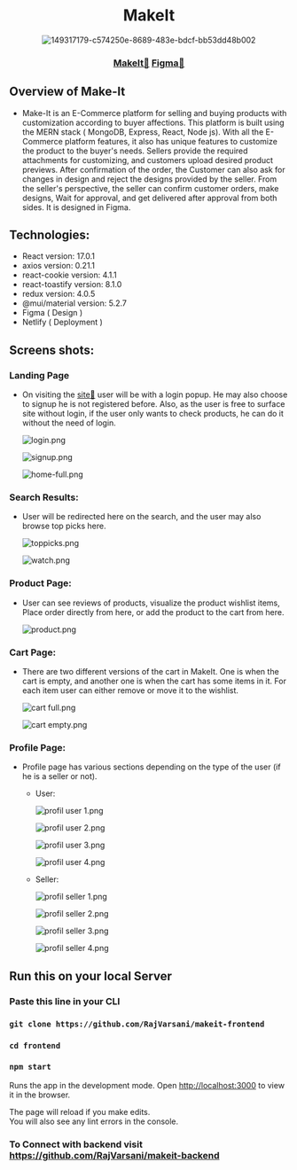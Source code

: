 <div align="center">
  <h1>MakeIt </h1>

![149317179-c574250e-8689-483e-bdcf-bb53dd48b002](https://user-images.githubusercontent.com/74860406/155853511-ecc7226c-8a0b-4adf-9ee2-7cc41088e7c9.png)

 <h3><a href="https://makeit-frontend.vercel.app/">MakeIt🔗</a> <a href="https://www.figma.com/file/mBHnID7LqXgSqL9MJ07K8F/Makeit-Website">Figma🔗</a></h3>

</div>

## Overview of Make-It

- Make-It is an E-Commerce platform for selling and buying products with customization according to buyer affections. This platform is built using the MERN stack ( MongoDB, Express, React, Node js). With all the E-Commerce platform features, it also has unique features to customize the product to the buyer's needs. Sellers provide the required attachments for customizing, and customers upload desired product previews. After confirmation of the order, the Customer can also ask for changes in design and reject the designs provided by the seller. From the seller's perspective, the seller can confirm customer orders, make designs, Wait for approval, and get delivered after approval from both sides. It is designed in Figma.

## Technologies:

- React version: 17.0.1
- axios version: 0.21.1
- react-cookie version: 4.1.1
- react-toastify version: 8.1.0
- redux version: 4.0.5
- @mui/material version: 5.2.7
- Figma ( Design )
- Netlify ( Deployment )

## Screens shots:

### Landing Page

- On visiting the [site🔗](https://makeit-netlify.netlify.app/) user will be with a login popup. He may also choose to signup he is not registered before. Also, as the user is free to surface site without login, if the user only wants to check products, he can do it without the need of login.

  ![login.png](https://cdn.hashnode.com/res/hashnode/image/upload/v1646048730344/iVOGPrPJV.png)

  ![signup.png](https://cdn.hashnode.com/res/hashnode/image/upload/v1646048822523/STnbP6wkW.png)

  ![home-full.png](https://cdn.hashnode.com/res/hashnode/image/upload/v1646048869451/buTXEd4H6.png)

### Search Results:

- User will be redirected here on the search, and the user may also browse top picks here.

  ![toppicks.png](https://cdn.hashnode.com/res/hashnode/image/upload/v1646048977231/YW5FCJMsy.png)

  ![watch.png](https://cdn.hashnode.com/res/hashnode/image/upload/v1646049060410/lFWyjPzXb.png)

### Product Page:

- User can see reviews of products, visualize the product wishlist items, Place order directly from here, or add the product to the cart from here.

  ![product.png](https://cdn.hashnode.com/res/hashnode/image/upload/v1646049146513/0F-RqYvb9.png)

### Cart Page:

- There are two different versions of the cart in MakeIt. One is when the cart is empty, and another one is when the cart has some items in it. For each item user can either remove or move it to the wishlist.

  ![cart full.png](https://cdn.hashnode.com/res/hashnode/image/upload/v1646049272840/5A9-P3pyP.png)

  ![cart empty.png](https://cdn.hashnode.com/res/hashnode/image/upload/v1646049323292/3xEO2iKva.png)

### Profile Page:

- Profile page has various sections depending on the type of the user (if he is a seller or not).

  - User:

    ![profil user 1.png](https://cdn.hashnode.com/res/hashnode/image/upload/v1646049378396/JfPX4jMhE.png)

    ![profil user 2.png](https://cdn.hashnode.com/res/hashnode/image/upload/v1646049444041/95nGZsmEs.png)

    ![profil user 3.png](https://cdn.hashnode.com/res/hashnode/image/upload/v1646050646489/Co1aIosN1.png)

    ![profil user 4.png](https://cdn.hashnode.com/res/hashnode/image/upload/v1646050653900/fgnqy12Dj.png)

  - Seller:

    ![profil seller 1.png](https://cdn.hashnode.com/res/hashnode/image/upload/v1646050844931/UtVuZJDeg.png)

    ![profil seller 2.png](https://cdn.hashnode.com/res/hashnode/image/upload/v1646050853731/6jWy_Knkp.png)

    ![profil seller 3.png](https://cdn.hashnode.com/res/hashnode/image/upload/v1646050872058/Jb0jjoM75.png)

    ![profil seller 4.png](https://cdn.hashnode.com/res/hashnode/image/upload/v1646050905528/W4kApEkcz.png)

## Run this on your local Server

### Paste this line in your CLI

### `git clone https://github.com/RajVarsani/makeit-frontend`

### `cd frontend`

### `npm start`

Runs the app in the development mode.
Open [http://localhost:3000](http://localhost:3000) to view it in the browser.

The page will reload if you make edits.\
You will also see any lint errors in the console.

### To Connect with backend visit https://github.com/RajVarsani/makeit-backend
